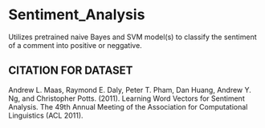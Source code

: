 # Sentiment_Analysis

Utilizes pretrained naive Bayes and SVM model(s) to classify the sentiment of a comment into positive or neggative. 

## CITATION FOR DATASET
Andrew L. Maas, Raymond E. Daly, Peter T. Pham, Dan Huang, Andrew Y. Ng, and 
Christopher Potts. (2011). 
Learning Word Vectors for Sentiment Analysis. 
The 49th Annual Meeting of the Association for 
Computational Linguistics (ACL 2011).
